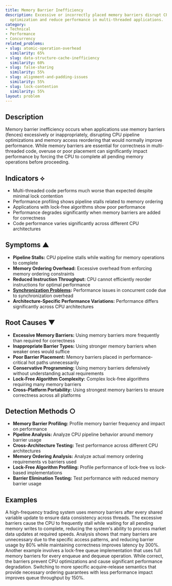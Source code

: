 ```yaml
---
title: Memory Barrier Inefficiency
description: Excessive or incorrectly placed memory barriers disrupt CPU pipeline
  optimization and reduce performance in multi-threaded applications.
category:
- Technical
- Performance
- Concurrency
related_problems:
- slug: atomic-operation-overhead
  similarity: 65%
- slug: data-structure-cache-inefficiency
  similarity: 60%
- slug: false-sharing
  similarity: 55%
- slug: alignment-and-padding-issues
  similarity: 55%
- slug: lock-contention
  similarity: 55%
layout: problem
---
```


## Description

Memory barrier inefficiency occurs when applications use memory barriers (fences) excessively or inappropriately, disrupting CPU pipeline optimizations and memory access reordering that would normally improve performance. While memory barriers are essential for correctness in multi-threaded code, overuse or poor placement can significantly impact performance by forcing the CPU to complete all pending memory operations before proceeding.

## Indicators ⟡

- Multi-threaded code performs much worse than expected despite minimal lock contention
- Performance profiling shows pipeline stalls related to memory ordering
- Applications with lock-free algorithms show poor performance
- Performance degrades significantly when memory barriers are added for correctness
- Code performance varies significantly across different CPU architectures

## Symptoms ▲

- **Pipeline Stalls:** CPU pipeline stalls while waiting for memory operations to complete
- **Memory Ordering Overhead:** Excessive overhead from enforcing memory ordering constraints
- **Reduced Instruction Throughput:** CPU cannot efficiently reorder instructions for optimal performance
- **[Synchronization Problems](synchronization-problems.md):** Performance issues in concurrent code due to synchronization overhead
- **Architecture-Specific Performance Variations:** Performance differs significantly across CPU architectures

## Root Causes ▼

- **Excessive Memory Barriers:** Using memory barriers more frequently than required for correctness
- **Inappropriate Barrier Types:** Using stronger memory barriers when weaker ones would suffice
- **Poor Barrier Placement:** Memory barriers placed in performance-critical hot paths unnecessarily
- **Conservative Programming:** Using memory barriers defensively without understanding actual requirements
- **Lock-Free Algorithm Complexity:** Complex lock-free algorithms requiring many memory barriers
- **Cross-Platform Portability:** Using strongest memory barriers to ensure correctness across all platforms

## Detection Methods ○

- **Memory Barrier Profiling:** Profile memory barrier frequency and impact on performance
- **Pipeline Analysis:** Analyze CPU pipeline behavior around memory barrier usage
- **Cross-Architecture Testing:** Test performance across different CPU architectures
- **Memory Ordering Analysis:** Analyze actual memory ordering requirements vs barriers used
- **Lock-Free Algorithm Profiling:** Profile performance of lock-free vs lock-based implementations
- **Barrier Elimination Testing:** Test performance with reduced memory barrier usage

## Examples

A high-frequency trading system uses memory barriers after every shared variable update to ensure data consistency across threads. The excessive barriers cause the CPU to frequently stall while waiting for all pending memory writes to complete, reducing the system's ability to process market data updates at required speeds. Analysis shows that many barriers are unnecessary due to the specific access patterns, and reducing barrier usage by 80% while maintaining correctness improves latency by 300%. Another example involves a lock-free queue implementation that uses full memory barriers for every enqueue and dequeue operation. While correct, the barriers prevent CPU optimizations and cause significant performance degradation. Switching to more specific acquire-release semantics that provide necessary ordering guarantees with less performance impact improves queue throughput by 150%.